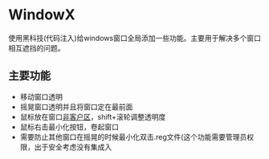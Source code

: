 # WindowX
使用黑科技(代码注入)给windows窗口全局添加一些功能。主要用于解决多个窗口相互遮挡的问题。

## 主要功能
* 移动窗口透明
* 摇晃窗口透明并且将窗口定在最前面
* 鼠标放在窗口[非客户区](http://www.equestionanswers.com/vcpp/client-non-client-area.php)，shift+滚轮调整透明度
* 鼠标右击最小化按钮，卷起窗口
* 需要防止其他窗口在摇晃的时候最小化双击.reg文件(这个功能需要管理员权限，出于安全考虑没有集成入
